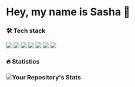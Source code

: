 # Hey, my name is Sasha 👋

### 🛠 Tech stack

<img src="https://img.icons8.com/nolan/64/html.png"/> <img src="https://img.icons8.com/nolan/64/css-filetype.png"/> <img src="https://img.icons8.com/color/64/000000/javascript--v1.png"/> <img src="https://img.icons8.com/color/64/000000/typescript.png"/> <img src="https://img.icons8.com/color/64/000000/react-native.png"/> <img src="https://img.icons8.com/color/64/000000/redux.png"/> <img src="https://img.icons8.com/color/64/000000/webpack.png"/>

### 🔥 Statistics
 ### ![Your Repository's Stats](https://github-readme-stats.vercel.app/api?username=SashaLisitsyn&show_icons=true)
